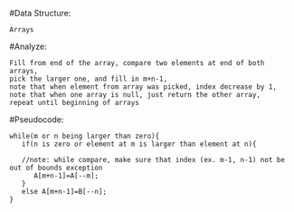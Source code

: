  #Data Structure:
 
    Arrays
    
 #Analyze:
 
    Fill from end of the array, compare two elements at end of both arrays,
    pick the larger one, and fill in m+n-1,
    note that when element from array was picked, index decrease by 1,
    note that when one array is null, just return the other array,
    repeat until beginning of arrays
    
 #Pseudocode:
 
    while(m or n being larger than zero){
       if(n is zero or element at m is larger than element at n){  
       
       //note: while compare, make sure that index (ex. m-1, n-1) not be out of bounds exception
          A[m+n-1]=A[--m];
       }
       else A[m+n-1]=B[--n];
    }
